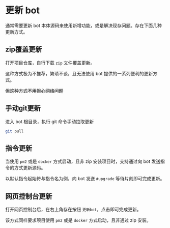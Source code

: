 # 更新 bot

通常需要更新 bot 本体源码来使用新增功能，或是解决现存问题。存在下面几种更新方式。

## zip覆盖更新

打开项目仓库，自行下载 `zip` 文件覆盖更新。

这种方式极为不推荐，繁琐不谈，且无法使用 bot 提供的一系列便利的更新方式。

~~但这种方式不用担心网络问题~~

## 手动git更新

进入 bot 根目录，执行 git 命令手动拉取更新

```bash
git pull
```

## 指令更新

当使用 `pm2` 或是 `docker` 方式启动，且非 zip 安装项目时，支持通过向 bot 发送指令的方式更新源码。

以默认指令起始符与指令名为例，向 bot 发送 `#upgrade` 等待片刻即可完成更新。

## 网页控制台更新

打开网页控制台后，在右上角存在按钮 `更新bot`，点击即可完成更新。

该方式同样要求项目使用 `pm2` 或是 `docker` 方式启动，且非通过 zip 安装。